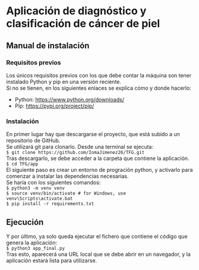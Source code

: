 # Aplicación de diagnóstico y clasificación de cáncer de piel

## Manual de instalación

### Requisitos previos
Los únicos requisitos previos con los que debe contar la máquina son tener instalado Python y pip en una versión reciente.   
Si no se tienen, en los siguientes enlaces se explica cómo y donde hacerlo:  
- Python: https://www.python.org/downloads/
- Pip: https://pypi.org/project/pip/

### Instalación
En primer lugar hay que descargarse el proyecto, que está subido a un repositorio de GitHub.  
Se utilizará git para clonarlo. Desde una terminal se ejecuta:  
`$ git clone https://github.com/InmaJimenez26/TFG.git`   
Tras descargarlo, se debe acceder a la carpeta que contiene la aplicación.    
`$ cd TFG/app`    
El siguiente paso es crear un entorno de progración python, y activarlo para comenzar a instalar las dependencias necesarias.  
Se haría con los siguientes comandos:  
`$ python3 -m venv venv`   
`$ source venv/bin/activate # for Windows, use venv\Scripts\activate.bat`   
`$ pip install -r requirements.txt`   

## Ejecución
Y por último, ya solo queda ejecutar el fichero que contiene el código que genera la aplicación:  
`$ python3 app_final.py`   
Tras esto, aparecerá una URL local que se debe abrir en un navegador, y la aplicación estará lista para utilizarse.  

